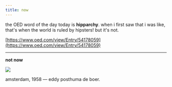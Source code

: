 ```yaml
---
title: now
---
```


the OED word of the day today is **hipparchy**. when i first saw that i was like, that's when the world is ruled by hipsters! but it's not.

[https://www.oed.com/view/Entry/54178059](https://www.oed.com/view/Entry/54178059)



----------------------



**not now**

![](https://s3.amazonaws.com/johannesk.com/2020/img/amsterdam-1958.jpg)

amsterdam, 1958 — eddy posthuma de boer.




